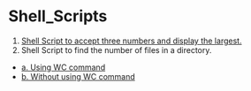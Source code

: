 # Shell_Scripts
1. [Shell Script to accept three numbers and display the largest.](https://github.com/SauravGanguly/shell_scripts/blob/master/script_1.sh)
2. Shell Script to find the number of files in a directory. 
  * [a. Using WC command](https://github.com/SauravGanguly/shell_scripts/blob/master/script_2a.sh)
  * [b. Without using WC command](https://github.com/SauravGanguly/shell_scripts/blob/master/script_2b.sh)
